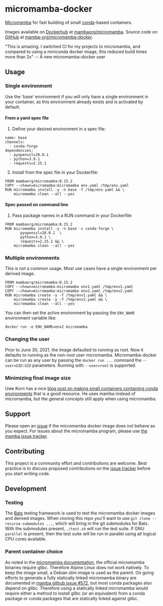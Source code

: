 # micromamba-docker
[Micromamba](https://github.com/mamba-org/mamba#micromamba) for fast building of small [conda](https://docs.conda.io/)-based containers. 

Images available on [Dockerhub](https://hub.docker.com/) at [mambaorg/micromamba](https://hub.docker.com/r/mambaorg/micromamba). Source code on [GitHub](https://github.com/) at [mamba-org/micromamba-docker](https://github.com/mamba-org/micromamba-docker/).

"This is amazing. I switched CI for my projects to micromamba, and compared to using a miniconda docker image, this reduced build times more than 2x" -- A new micromamba-docker user

## Usage

### Single environment

Use the 'base' environment if you will only have a single environment in your container, as this environment already exists and is activated by default.

#### From a yaml spec file

1. Define your desired environment in a spec file:

```
name: base
channels:
  - conda-forge
dependencies:
  - pyopenssl=20.0.1
  - python=3.9.1
  - requests=2.25.1
```

2. Install from the spec file in your Dockerfile:

```
FROM mambaorg/micromamba:0.15.2
COPY --chown=micromamba:micromamba env.yaml /tmp/env.yaml
RUN micromamba install -y -n base -f /tmp/env.yaml && \
    micromamba clean --all --yes
```

#### Spec passed on command line

1. Pass package names in a RUN command in your Dockerfile:

```
FROM mambaorg/micromamba:0.15.2
RUN micromamba install -y -n base -c conda-forge \
       pyopenssl=20.0.1  \
       python=3.9.1 \
       requests=2.25.1 && \
    micromamba clean --all --yes
```

### Multiple environments

This is not a common usage. Most use cases have a single environment per derived image.

```
FROM mambaorg/micromamba:0.15.2
COPY --chown=micromamba:micromamba env1.yaml /tmp/env1.yaml
COPY --chown=micromamba:micromamba env2.yaml /tmp/env2.yaml
RUN micromamba create -y -f /tmp/env1.yaml && \
    micromamba create -y -f /tmp/env2.yaml && \
    micromamba clean --all --yes
```

You can then set the active environment by passing the `ENV_NAME` environment variable like:
```
docker run -e ENV_NAME=env2 micromamba
```

### Changing the user

Prior to June 30, 2021, the image defaulted to running as root. Now it defaults to running as the non-root user micromamba. Micromamba-docker can be run as any user by passing the `docker run ...` command the `--user=UID:GID` parameters. Running with `--user=root` is supported.

### Minimizing final image size

Uwe Korn has a nice [blog post on making small containers containing conda environments](https://uwekorn.com/2021/03/01/deploying-conda-environments-in-docker-how-to-do-it-right.html) that is a good resource. He uses mamba instead of micromamba, but the general concepts still apply when using micromamba.

## Support

Please open an [issue](https://github.com/mamba-org/micromamba-docker/issues) if the micromamba docker image does not behave as you expect. For issues about the micromamba program, please use [the mamba issue tracker](https://github.com/mamba-org/mamba/issues).

## Contributing

This project is a community effort and contributions are welcome. Best practice is to discuss proposed contributions on the [issue tracker](https://github.com/mamba-org/micromamba-docker/issues) before you start writing code. 

## Development

### Testing

The [Bats](https://github.com/bats-core/bats-core) testing framework is used to test the micromamba docker
images and derived images. When cloning this repo you'll want to use `git clone --recurse-submodules ...`,
which will bring in the git submodules for Bats. With the submodules present, `./test.sh` will run the test
suite. If GNU `parallel` is present, then the test suite will be run in parallel using all logical CPU cores
available.

### Parent container choice

As noted in the [micromamba documentation](https://github.com/mamba-org/mamba/blob/master/docs/source/micromamba.md#Installation), the official micromamba binaries require glibc. Therefore Alpine Linux does not work natively. To keep the image small, a Debian slim image is used as the parent. On going efforts to generate a fully statically linked micromamba binary are documented in [mamba github issue #572](https://github.com/mamba-org/mamba/issues/572), but most conda packages also depend on glibc. Therefore using a statically linked micromamba would require either a method to install glibc (or an equivalent) from a conda package or conda packages that are statically linked against glibc.
